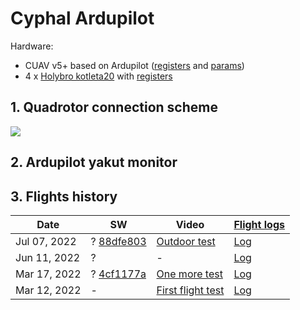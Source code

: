 # Cyphal Ardupilot

Hardware:
- CUAV v5+ based on Ardupilot ([registers](ardupilot_and_kotleta20.yaml) and [params](cuav_v5p_ardupilot.params))
- 4 x [Holybro kotleta20](http://www.holybro.com/product/kotleta20/) with [registers](ardupilot_and_kotleta20.yaml)

## 1. Quadrotor connection scheme

![](https://legacy.uavcan.org/Specification/figures/can_chaining_non_redundant.png)

## 2. Ardupilot yakut monitor


## 3. Flights history

| Date         | SW | Video | [Flight logs](https://drive.google.com/drive/u/1/folders/11hBPpcgdHG1a3gUMJ8z9DtMmeTAbuwBR) |
| ------------ | -- | ----- | - |
| Jul 07, 2022 | ? [88dfe803](https://github.com/PonomarevDA/ardupilot/commit/88dfe803) | [Outdoor test](https://youtu.be/7vLIsBtI9Hs) | [Log](https://drive.google.com/drive/folders/1rnJWgnHlA1u4ojn28ecHG3yZK3oAB3T7?usp=share_link) |
| Jun 11, 2022 | ? | - | [Log](https://drive.google.com/drive/folders/1QcEvQqdxqzhyQtH1DQHyF9nt76y0kCW0?usp=share_link) |
| Mar 17, 2022 | ? [4cf1177a](https://github.com/PonomarevDA/ardupilot/commit/4cf1177a) | [One more test](https://youtu.be/FE_kxwhicWM) | [Log](https://drive.google.com/drive/folders/1XMGMtOSPsODxTtiTWkK1OxW04vMg15j6?usp=share_link) |
| Mar 12, 2022 | -  | [First flight test](https://youtu.be/wBNh1XV1EMQ) | [Log](https://drive.google.com/drive/folders/1-nxlwPzFKxRYxdHOL5NIx2_sdx7uZ7Ic?usp=share_link) |
